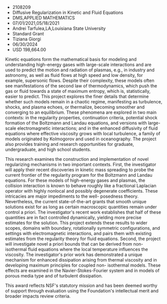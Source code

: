 
* 2108209
* Diffusive Regularization in Kinetic and Fluid Equations
* DMS,APPLIED MATHEMATICS
* 07/01/2021,05/18/2021
* Andrei Tarfulea,LA,Louisiana State University
* Standard Grant
* Tiziana Giorgi
* 06/30/2024
* USD 198,664.00

Kinetic equations form the mathematical basis for modeling and understanding
high-energy gases with large-scale interactions and are used to predict the
motion and radiation of plasmas, e.g., in industry and astronomy, as well as
fluid flows at high speed and low density, for example, supersonic flows.
Despite their complexity, these models often see manifestations of the second
law of thermodynamics, which push the gas or fluid towards a state of maximum
entropy, which is, statistically, easier to predict. This project explores the
finer details that determine whether such models remain in a chaotic regime,
manifesting as turbulence, shocks, and plasma echoes, or thermalize, becoming
smoother and converging to an equilibrium. These phenomena are explored in two
main contexts: in the regularity properties, continuation criteria, potential
shock formation of the Boltzmann and Landau equations, and versions with large-
scale electromagnetic interactions; and in the enhanced diffusivity of fluid
equations where effective viscosity grows with local turbulence, a family of
models originated by Kolmogorov and used in oceanography. The project also
provides training and research opportunities for graduate, undergraduate, and
high school students.

This research examines the construction and implementation of novel regularizing
mechanisms in two important contexts. First, the investigator will apply their
recent discoveries in kinetic mass spreading to probe the current frontier of
the regularity program for the Boltzmann and Landau equations. For these models
of high-energy gases and plasmas, the collision interaction is known to behave
roughly like a fractional Laplacian operator with highly nonlocal and possibly
degenerate coefficients. These intricacies are major impediments to the well-
posedness theory. Nevertheless, the current state-of-the-art grants that smooth
unique solutions exist for as long as certain macroscopic quantities remain
under control a priori. The investigator's recent work establishes that half of
these quantities are in fact controlled dynamically, yielding more precise
estimates for the solution. This project extends these results to wider scopes,
domains with boundary, rotationally symmetric configurations, and settings with
electromagnetic interactions, and pairs them with existing estimates from the
regularity theory for fluid equations. Second, the project will investigate
novel a priori bounds that can be derived from non-isothermal fluid equations
where the local temperature influences the viscosity. The investigator's prior
work has demonstrated a unique mechanism for enhanced dissipation arising from
thermal viscosity and in developing maximum principles for coupled non-
isothermal models. These effects are examined in the Navier-Stokes-Fourier
system and in models of porous media type and of turbulent dissipation.

This award reflects NSF's statutory mission and has been deemed worthy of
support through evaluation using the Foundation's intellectual merit and broader
impacts review criteria.
